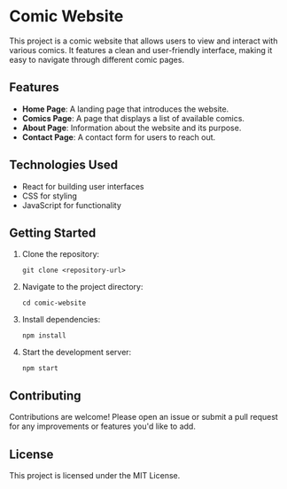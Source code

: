 # Comic Website

This project is a comic website that allows users to view and interact with various comics. It features a clean and user-friendly interface, making it easy to navigate through different comic pages.

## Features

- **Home Page**: A landing page that introduces the website.
- **Comics Page**: A page that displays a list of available comics.
- **About Page**: Information about the website and its purpose.
- **Contact Page**: A contact form for users to reach out.

## Technologies Used

- React for building user interfaces
- CSS for styling
- JavaScript for functionality

## Getting Started

1. Clone the repository:
   ```
   git clone <repository-url>
   ```
2. Navigate to the project directory:
   ```
   cd comic-website
   ```
3. Install dependencies:
   ```
   npm install
   ```
4. Start the development server:
   ```
   npm start
   ```

## Contributing

Contributions are welcome! Please open an issue or submit a pull request for any improvements or features you'd like to add.

## License

This project is licensed under the MIT License.